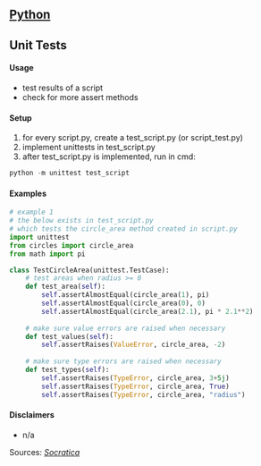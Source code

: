 ## [Python](.\python.html)
## Unit Tests

#### Usage

* test results of a script
* check for more assert methods

#### Setup

1. for every script.py, create a test_script.py (or script_test.py)
2. implement unittests in test_script.py
3. after test_script.py is implemented, run in cmd: 
```python
python -m unittest test_script
```


#### Examples

```python
# example 1
# the below exists in test_script.py
# which tests the circle_area method created in script.py
import unittest
from circles import circle_area
from math import pi

class TestCircleArea(unittest.TestCase):
    # test areas when radius >= 0
    def test_area(self):
        self.assertAlmostEqual(circle_area(1), pi)
        self.assertAlmostEqual(circle_area(0), 0)
        self.assertAlmostEqual(circle_area(2.1), pi * 2.1**2)
    
    # make sure value errors are raised when necessary
    def test_values(self):
        self.assertRaises(ValueError, circle_area, -2)
        
    # make sure type errors are raised when necessary
    def test_types(self):
        self.assertRaises(TypeError, circle_area, 3+5j)
        self.assertRaises(TypeError, circle_area, True)
        self.assertRaises(TypeError, circle_area, "radius")
```

#### Disclaimers

* n/a

Sources: [_Socratica_](./sources.html)